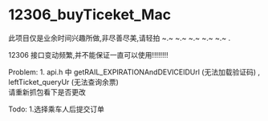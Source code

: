 # 12306_buyTiceket_Mac

此项目仅是业余时间兴趣所做,非尽善尽美,请轻拍 ~.~ ~.~ ~.~ ~.~ ~.~ .

12306 接口变动频繁,并不能保证一直可以使用!!!!!!!!


Problem:  1. api.h 中   getRAIL_EXPIRATIONAndDEVICEIDUrl (无法加载验证码) , 
                                    leftTicket_queryUr (无法查询余票)  
                                    请重新抓包看下是否更改


Todo:  1.选择乘车人后提交订单
